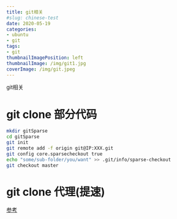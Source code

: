 ```yaml
---
title: git相关
#slug: chinese-test
date: 2020-05-19
categories:
- ubuntu
- git
tags:
- git
thumbnailImagePosition: left
thumbnailImage: /img/git1.jpg
coverImage: /img/git.jpeg
---
```

git相关
<!--more-->


# git clone 部分代码
``` bash
mkdir gitSparse
cd gitSparse
git init
git remote add -f origin git@IP:XXX.git
git config core.sparsecheckout true
echo "some/sub-folder/you/want" >> .git/info/sparse-checkout
git checkout master
```

# git clone 代理(提速)

[参考](https://gitclone.com/)
